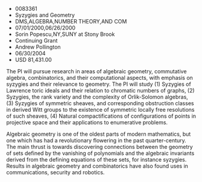 
* 0083361
* Syzygies and Geometry
* DMS,ALGEBRA,NUMBER THEORY,AND COM
* 07/01/2000,06/26/2000
* Sorin Popescu,NY,SUNY at Stony Brook
* Continuing Grant
* Andrew Pollington
* 06/30/2004
* USD 81,431.00

The PI will pursue research in areas of algebraic geometry, commutative algebra,
combinatorics, and their computational aspects, with emphasis on syzygies and
their relevance to geometry. The PI will study (1) Syzygies of Lawrence toric
ideals and their relation to chromatic numbers of graphs, (2) Syzygies, the rank
variety and the complexity of Orlik-Solomon algebras, (3) Syzygies of symmetric
sheaves, and corresponding obstruction classes in derived Witt groups to the
existence of symmetric locally free resolutions of such sheaves, (4) Natural
compactifications of configurations of points in projective space and their
applications to enumerative problems.

Algebraic geometry is one of the oldest parts of modern mathematics, but one
which has had a revolutionary flowering in the past quarter-century. The main
thrust is towards discovering connections between the geometry of sets defined
by the vanishing of polynomials and the algebraic invariants derived from the
defining equations of these sets, for instance syzygies. Results in algebraic
geometry and combinatorics have also found uses in communications, security and
robotics.
